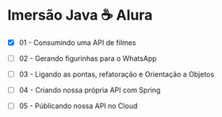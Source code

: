 # Imersão Java ☕ Alura

  + [x] 01 - Consumindo uma API de filmes
  + [ ] 02 - Gerando figurinhas para o WhatsApp
  + [ ] 03 - Ligando as pontas, refatoração e Orientação a Objetos
  + [ ] 04 - Criando nossa própria API com Spring
  + [ ] 05 - Públicando nossa API no Cloud

